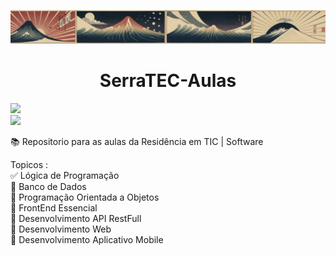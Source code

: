 ![Capa Titulo](/assets/images/00006-267240829.png)
<h1 align="center"> SerraTEC-Aulas </h1>
<p align="left">
<img loading="lazy" src="http://img.shields.io/static/v1?label=STATUS&message=Cursando&color=GREEN&style=for-the-badge"/>
<br>
<img loading="lazy" src="https://img.shields.io/badge/Linguagem-Portugol-blue"/>
</p>

:books: Repositorio para as aulas da Residência em TIC | Software

Topicos :
<br>
  :white_check_mark:  Lógica de Programação<br>
  :black_square_button:  Banco de Dados<br>
  :black_square_button:  Programação Orientada a Objetos<br>
  :black_square_button:  FrontEnd Essencial<br>
  :black_square_button:  Desenvolvimento API RestFull<br>
  :black_square_button:  Desenvolvimento Web<br>
  :black_square_button:  Desenvolvimento Aplicativo Mobile<br>
